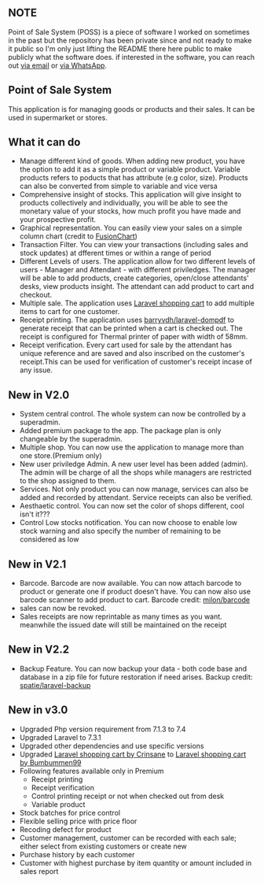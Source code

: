 ## NOTE
Point of Sale System (POSS) is a piece of software I worked on sometimes in the past but the repository has been private since and not ready to make it public so I'm only just lifting the README there here public to make publicly what the software does. if interested in the software, you can reach out [via email](mailto:adedayomatt@gmail.com) or [via WhatsApp](https://wa.me/2348139004572).


## Point of Sale System
This application is for managing goods or products and their sales. It can be used in supermarket or stores.

## What it can do

- Manage different kind of goods. When adding new product, you have the option to add it as a simple product or variable product. Variable products refers to poducts that has attribute (e.g color, size). Products can also be converted from simple to variable and vice versa
- Comprehensive insight of stocks. This application will give insight to products collectively and individually, you will be able to see the monetary value of your stocks, how much profit you have made and your prospective profit.
- Graphical representation. You can easily view your sales on a simple column chart (credit to [FusionChart](https://www.fusioncharts.com))
- Transaction Filter. You can view your transactions (including sales and stock updates) at dfferent times or within a range of period
- Different Levels of users. The application allow for two different levels of users - Manager and Attendant - with different priviledges. The manager will be able to add products, create categories, open/close attendants' desks, view products insight. The attendant can add product to cart and checkout.
- Multiple sale. The application uses [Laravel shopping cart](https://github.com/Crinsane/LaravelShoppingcart) to add multiple items to cart for one customer.
- Receipt printing. The application uses [barryvdh/laravel-dompdf](https://github.com/barryvdh/laravel-dompdf) to generate receipt that can be printed when a cart is checked out. The receipt is configured for Thermal printer of paper with width of 58mm.
- Receipt verification. Every cart used for sale by the attendant has unique reference and are saved and also inscribed on the customer's receipt.This can be used for verification of customer's receipt incase of any issue.
## New in V2.0
- System central control. The whole system can now be controlled by a superadmin.
- Added premium package to the app. The package plan is only changeable by  the superadmin.
- Multiple shop. You can now use the application to manage more than one store.(Premium only) 
- New user priviledge Admin. A new user level has been added (admin). The admin will be charge of all the shops while managers are restricted to the shop assigned to them.
- Services. Not only product you can now manage, services can also be added and recorded by attendant. Service receipts can also be verified.
- Aesthaetic control. You can now set the color of shops different, cool isn't it???
- Control Low stocks notification. You can now choose to enable low stock warning and also specify the number of remaining to be considered as low

## New in V2.1
- Barcode. Barcode are now available. You can now attach barcode to product or generate one if product doesn't have. You can now also use barcode scanner to add product to cart. Barcode credit: [milon/barcode](https://github.com/milon/barcode)
- sales can now be revoked.
- Sales receipts are now reprintable as many times as you want. meanwhile the issued date will still be maintained on the receipt

## New in V2.2
- Backup Feature. You can now backup your data - both code base and database in a zip file for future restoration if need arises. Backup credit: [spatie/laravel-backup](https://github.com/spatie/laravel-backup)

## New in v3.0
- Upgraded Php version requirement from 7.1.3 to 7.4
- Upgraded Laravel to 7.3.1
- Upgraded other dependencies and use specific versions
- Upgraded [Laravel shopping cart by Crinsane](https://github.com/Crinsane/LaravelShoppingcart) to [Laravel shopping cart by Bumbummen99 ](https://github.com/bumbummen99/LaravelShoppingcart)
- Following features available only in Premium
    - Receipt printing
    - Receipt verification
    - Control printing receipt or not when checked out from desk
    - Variable product
- Stock batches for price control
- Flexible selling price with price floor 
- Recoding defect for product
- Customer management, customer can be recorded with each sale; either select from existing customers or create new
- Purchase history by each customer
- Customer with highest purchase by item quantity or amount included in sales report
